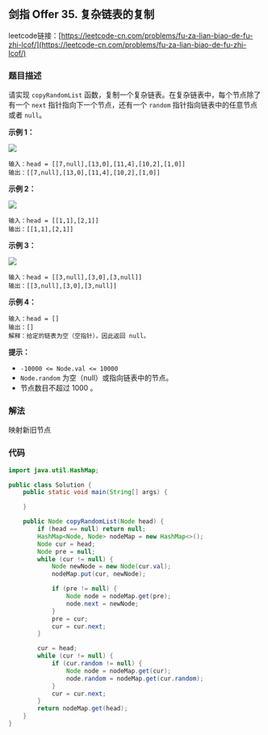 ## 剑指 Offer 35. 复杂链表的复制

leetcode链接：[https://leetcode-cn.com/problems/fu-za-lian-biao-de-fu-zhi-lcof/](https://leetcode-cn.com/problems/fu-za-lian-biao-de-fu-zhi-lcof/)

### 题目描述

请实现 `copyRandomList` 函数，复制一个复杂链表。在复杂链表中，每个节点除了有一个 `next` 指针指向下一个节点，还有一个 `random` 指针指向链表中的任意节点或者 `null`。

**示例 1：**

![](https://gitee.com/halfcoke/blog_img/raw/master/20210728135112.png)

```
输入：head = [[7,null],[13,0],[11,4],[10,2],[1,0]]
输出：[[7,null],[13,0],[11,4],[10,2],[1,0]]
```

**示例 2：**

![](https://gitee.com/halfcoke/blog_img/raw/master/20210728135056.png)

```
输入：head = [[1,1],[2,1]]
输出：[[1,1],[2,1]]
```

**示例 3：**

![](https://gitee.com/halfcoke/blog_img/raw/master/20210728135125.png)

```
输入：head = [[3,null],[3,0],[3,null]]
输出：[[3,null],[3,0],[3,null]]
```

**示例 4：**

```
输入：head = []
输出：[]
解释：给定的链表为空（空指针），因此返回 null。
```

**提示：**

- `-10000 <= Node.val <= 10000`
- `Node.random`  为空（null）或指向链表中的节点。
- 节点数目不超过 1000 。

### 解法

映射新旧节点

### 代码

```java
import java.util.HashMap;

public class Solution {
    public static void main(String[] args) {

    }

    public Node copyRandomList(Node head) {
        if (head == null) return null;
        HashMap<Node, Node> nodeMap = new HashMap<>();
        Node cur = head;
        Node pre = null;
        while (cur != null) {
            Node newNode = new Node(cur.val);
            nodeMap.put(cur, newNode);

            if (pre != null) {
                Node node = nodeMap.get(pre);
                node.next = newNode;
            }
            pre = cur;
            cur = cur.next;
        }

        cur = head;
        while (cur != null) {
            if (cur.random != null) {
                Node node = nodeMap.get(cur);
                node.random = nodeMap.get(cur.random);
            }
            cur = cur.next;
        }
        return nodeMap.get(head);
    }
}
```
